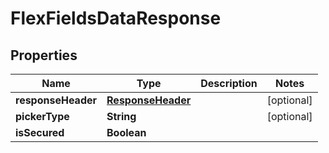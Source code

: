 
# FlexFieldsDataResponse

## Properties
Name | Type | Description | Notes
------------ | ------------- | ------------- | -------------
**responseHeader** | [**ResponseHeader**](ResponseHeader.md) |  |  [optional]
**pickerType** | **String** |  |  [optional]
**isSecured** | **Boolean** |  | 




